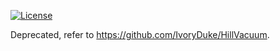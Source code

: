 [![License](https://img.shields.io/badge/license-MIT%2FApache-blue.svg)](https://github.com/IvoryDuke/HillVacuum#license)

Deprecated, refer to https://github.com/IvoryDuke/HillVacuum.
